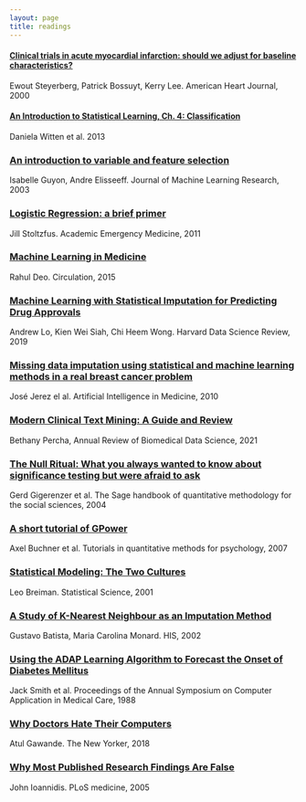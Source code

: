 ```yaml
---
layout: page
title: readings
---
```


#### [Clinical trials in acute myocardial infarction: should we adjust for baseline characteristics?](https://www.sciencedirect.com/science/article/abs/pii/S0002870300900012?via%3Dihub)
Ewout Steyerberg, Patrick Bossuyt, Kerry Lee. American Heart Journal, 2000 

#### [An Introduction to Statistical Learning, Ch. 4: Classification](https://www.springer.com/gp/book/9781461471370)
Daniela Witten et al. 2013

### [An introduction to variable and feature selection](https://www.jmlr.org/papers/volume3/guyon03a/guyon03a.pdf) 
Isabelle Guyon, Andre Elisseeff. Journal of Machine Learning Research, 2003

### [Logistic Regression: a brief primer](https://onlinelibrary.wiley.com/doi/epdf/10.1111/j.1553-2712.2011.01185.x)  
Jill Stoltzfus. Academic Emergency Medicine, 2011

### [Machine Learning in Medicine](https://www.ncbi.nlm.nih.gov/pmc/articles/PMC5831252/pdf/nihms729905.pdf)  
Rahul Deo. Circulation, 2015

### [Machine Learning with Statistical Imputation for Predicting Drug Approvals](https://hdsr.mitpress.mit.edu/pub/ct67j043/release/9)  
Andrew Lo, Kien Wei Siah, Chi Heem Wong. Harvard Data Science Review, 2019

### [Missing data imputation using statistical and machine learning methods in a real breast cancer problem](https://www.sciencedirect.com/science/article/pii/S0933365710000679?via%3Dihub)   
José Jerez el al. Artificial Intelligence in Medicine, 2010

### [Modern Clinical Text Mining: A Guide and Review](https://www.preprints.org/manuscript/202010.0649/v1)
Bethany Percha, Annual Review of Biomedical Data Science, 2021

### [The Null Ritual: What you always wanted to know about significance testing but were afraid to ask](https://pdfs.semanticscholar.org/b308/ab0e4a8b7fea898d5a11fb41496c6c2be057.pdf?_ga=2.184276774.1419783431.1610479015-824802640.1610479015)
Gerd Gigerenzer et al. The Sage handbook of quantitative methodology for the social sciences, 2004

### [A short tutorial of GPower](http://www.tqmp.org/Content/vol03-2/p051/p051.pdf)   
Axel Buchner et al. Tutorials in quantitative methods for psychology, 2007

### [Statistical Modeling: The Two Cultures](https://projecteuclid.org/download/pdf_1/euclid.ss/1009213726)  
Leo Breiman. Statistical Science, 2001

### [A Study of K-Nearest Neighbour as an Imputation Method](https://sites.icmc.usp.br/gbatista/files/his2002.pdf)  
Gustavo Batista, Maria Carolina Monard. HIS, 2002

### [Using the ADAP Learning Algorithm to Forecast the Onset of Diabetes Mellitus](https://www.ncbi.nlm.nih.gov/pmc/articles/PMC2245318/pdf/procascamc00018-0276.pdf) 
Jack Smith et al. Proceedings of the Annual Symposium on Computer Application in Medical Care, 1988

### [Why Doctors Hate Their Computers](https://www.newyorker.com/magazine/2018/11/12/why-doctors-hate-their-computers)  
Atul Gawande. The New Yorker, 2018

### [Why Most Published Research Findings Are False](https://journals.plos.org/plosmedicine/article?id=10.1371/journal.pmed.0020124)   
John Ioannidis. PLoS medicine, 2005


